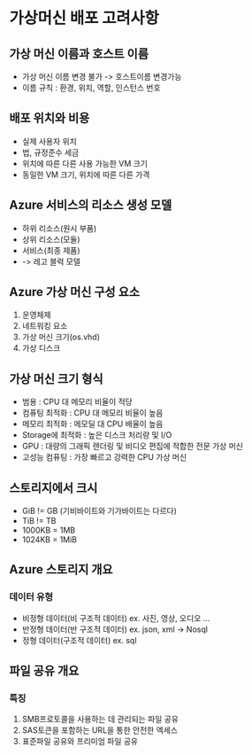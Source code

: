 # 가상머신 배포 고려사항

## 가상 머신 이름과 호스트 이름

- 가상 머신 이름 변경 불가 -> 호스트이름 변경가능
- 이름 규칙 : 환경, 위치, 역할, 인스턴스 번호

## 배포 위치와 비용

- 실제 사용자 위치
- 법, 규정준수 세금
- 위치에 따른 다른 사용 가능한 VM 크기
- 동일한 VM 크기, 위치에 따른 다른 가격

## Azure 서비스의 리소스 생성 모델

- 하위 리소스(원시 부품)
- 상위 리소스(모듈)
- 서비스(최종 제품)
- -> 레고 블럭 모델

## Azure 가상 머신 구성 요소

1. 운영체제
2. 네트워킹 요소
3. 가상 머신 크기(os.vhd)
4. 가상 디스크

## 가상 머신 크기 형식

- 범용 : CPU 대 메모리 비율이 적당
- 컴퓨팅 최적화 : CPU 대 메모리 비율이 높음
- 메모리 최적화 : 메모딜 대 CPU 배율이 높음
- Storage에 최적화 : 높은 디스크 처리량 및 I/O
- GPU : 대량의 그래픽 렌더링 및 비디오 편집에 적합한 전문 가상 머신
- 고성능 컴퓨팅 : 가장 빠르고 강력한 CPU 가상 머신

## 스토리지에서 크시

- GiB != GB (기비바이트와 기가바이트는 다르다)
- TiB != TB
- 1000KB = 1MB
- 1024KB = 1MiB

## Azure 스토리지 개요

### 데이터 유형

- 비정형 데이터(비 구조적 데이터) ex. 사진, 영상, 오디오 ...
- 반정형 데이터(반 구조적 데이터) ex. json, xml -> Nosql
- 정형 데이터(구조적 데이터) ex. sql

## 파일 공유 개요

### 특징

1. SMB프로토콜을 사용하는 데 관리되는 파일 공유
2. SAS토큰을 포함하는 URL을 통한 안전한 엑세스
3. 표준파일 공유와 프리미엄 파일 공유
